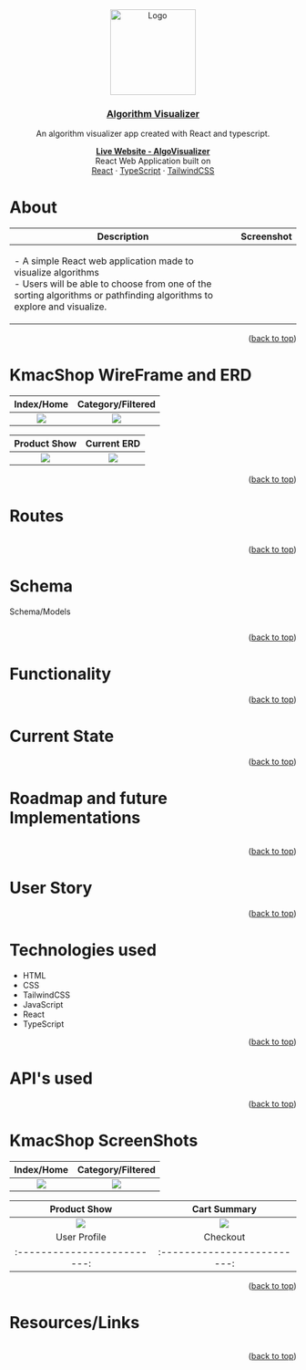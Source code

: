 <div id="top" align="center">
  
  <a href="https://github.com/Kmachappy/Runners-Page">
    <img src="https://i.imgur.com/Yt7Qsxz.png" alt="Logo" width="150" height="150">
  </a>

  <a href="https://kmacshop.herokuapp.com/">
    <h3 align="center">Algorithm Visualizer</h3>
  </a>

  <p align="center">
    <p>An algorithm visualizer app created with React and typescript.</p>
    <a href="https://algorithm-visuals.netlify.app/"><strong>Live Website - AlgoVisualizer</strong></a>
    <br />
 React Web Application built on <br/>
    <a href="https://reactjs.org/">React</a>
    ·
    <a href="https://www.typescriptlang.org/">TypeScript</a>
    ·
    <a href="https://tailwindcss.com/">TailwindCSS</a>
  </p>
</div>

# About

Description            |  Screenshot
:---:|:----:
| <p align="left">- A simple React web application made to visualize algorithms <br> - Users will be able to choose from one of the sorting algorithms or pathfinding algorithms to explore and visualize. <br></p> | ![]() |

<p align="right">(<a href="#top">back to top</a>)</p>

# KmacShop WireFrame and ERD

Index/Home             |  Category/Filtered
:-------------------------:|:-------------------------:
![](https://i.imgur.com/I7mtFwB.png)  |  ![](https://i.imgur.com/4BJ71X9.png)

Product Show             |   Current ERD
:-------------------------:|:-------------------------:
![](https://i.imgur.com/253u25t.png)  |  ![](https://i.imgur.com/cMeAhAT.png)

<p align="right">(<a href="#top">back to top</a>)</p>

# Routes

``` React

```

<p align="right">(<a href="#top">back to top</a>)</p>

# Schema

Schema/Models

``` test
```

<p align="right">(<a href="#top">back to top</a>)</p>

# Functionality




<p align="right">(<a href="#top">back to top</a>)</p>

# Current State



<p align="right">(<a href="#top">back to top</a>)</p>

# Roadmap and future Implementations

```
```

<p align="right">(<a href="#top">back to top</a>)</p>

# User Story



<p align="right">(<a href="#top">back to top</a>)</p>

# Technologies used

- HTML
- CSS
- TailwindCSS
- JavaScript
- React
- TypeScript

<p align="right">(<a href="#top">back to top</a>)</p>

# API's used
 
<p align="right">(<a href="#top">back to top</a>)</p>

# KmacShop ScreenShots

Index/Home             |  Category/Filtered
:-------------------------:|:-------------------------:
![](https://i.imgur.com/bGD2s2z.jpg)  |  ![](https://i.imgur.com/haKGQ6J.png)

Product Show             |   Cart Summary
:-------------------------:|:-------------------------:
![](https://i.imgur.com/cpQWQEo.png)  |  ![](https://i.imgur.com/PajTdjV.png)
User Profile           |  Checkout
:-------------------------:|:-------------------------:

<p align="right">(<a href="#top">back to top</a>)</p>

# Resources/Links

```
```

<p align="right">(<a href="#top">back to top</a>)</p>

